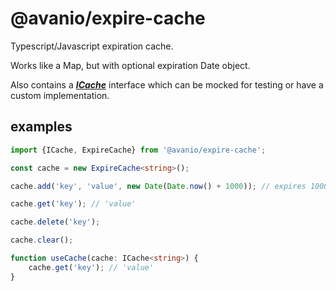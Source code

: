 # @avanio/expire-cache

Typescript/Javascript expiration cache.

Works like a Map, but with optional expiration Date object.

Also contains a ___[ICache](./src/interfaces/ICache.ts)___ interface which can be mocked for testing or have a custom implementation.

## examples

```typescript
import {ICache, ExpireCache} from '@avanio/expire-cache';

const cache = new ExpireCache<string>();

cache.add('key', 'value', new Date(Date.now() + 1000)); // expires 1000ms

cache.get('key'); // 'value'

cache.delete('key');

cache.clear();

function useCache(cache: ICache<string>) {
	cache.get('key'); // 'value'
}
```
